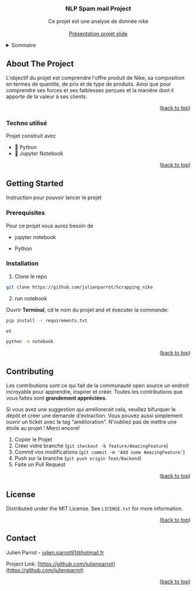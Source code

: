<!-- PROJECT LOGO -->
<br />
<div align="center">

  <h3 align="center">NLP Spam mail Project</h3>

  <p align="center">
    Ce projet est une analyse de donnée nike
    <br />
    <br />
    <a href="https://docs.google.com/presentation/d/116PmWraxvXfvKLbyi3P-YUCR2K27g2SpeSG_gSfElJ4/edit?usp=sharing">Présentation projet slide</a>
  </p>
</div>

<!-- TABLE OF CONTENTS -->
<details>
  <summary>Sommaire</summary>
  <ol>
    <li>
      <a href="#about-the-project">About The Project</a>
      <ul>
        <li><a href="#built-with">Construit avec</a></li>
      </ul>
    </li>
    <li>
      <a href="#getting-started">Pour commencer</a>
      <ul>
        <li><a href="#prerequisites">Prerequisites</a></li>
        <li><a href="#installation">Installation</a></li>
      </ul>
    </li>
    <li><a href="#contributing">Contribution</a></li>
    <li><a href="#license">License</a></li>
    <li><a href="#contact">Contact</a></li>
  </ol>
</details>

<!-- ABOUT THE PROJECT -->

## About The Project

L'objectif du projet est comprendre l'offre produit de Nike, sa composition en termes de quantité, de prix et de type de produits. Ainsi que pour comprendre ses forces et ses faiblesses perçues et la manière dont il apporte de la valeur à ses clients.

<p align="right">(<a href="#readme-top">back to top</a>)</p>

### Techno utilisé

Projet construit avec

- :snake: Python
- :new_moon_with_face: Jupyter Notebook

<p align="right">(<a href="#readme-top">back to top</a>)</p>

<!-- GETTING STARTED -->

## Getting Started

Instruction pour pouvoir lancer le projet

### Prerequisites

Pour ce projet vous aurez besoin de

- jupyter notebook

- Python

### Installation

1.  Clone le repo

```sh
git clone https://github.com/julienparrot/Scrapping_nike
```

2. run notebook

Ouvrir **Terminal**, cd le nom du projet and et éxecuter la commande:

```sh
pip install -r requirements.txt

et

python -m notebook
```

<p align="right">(<a href="#readme-top">back to top</a>)</p>

<!-- TEST -->

## Contributing

Les contributions sont ce qui fait de la communauté open source un endroit incroyable pour apprendre, inspirer et créer. Toutes les contributions que vous faites sont **grandement appréciées**.

Si vous avez une suggestion qui améliorerait cela, veuillez bifurquer le dépôt et créer une demande d'extraction. Vous pouvez aussi simplement ouvrir un ticket avec le tag "amélioration".
N'oubliez pas de mettre une étoile au projet ! Merci encore!

1. Copier le Projet
2. Créer votre branche (`git checkout -b feature/AmazingFeature`)
3. Commit vos modifications (`git commit -m 'Add some AmazingFeature'`)
4. Push sur la branche (`git push origin feat/Backend`)
5. Faite un Pull Request

<p align="right">(<a href="#readme-top">back to top</a>)</p>

<!-- LICENSE -->

## License

Distributed under the MIT License. See `LICENSE.txt` for more information.

<p align="right">(<a href="#readme-top">back to top</a>)</p>

<!-- CONTACT -->

## Contact

Julien Parrot - julien.parrot91@hotmail.fr

Project Link: [https://github.com/julienparrot](https://github.com/julienparrot)

<p align="right">(<a href="#readme-top">back to top</a>)</p>
